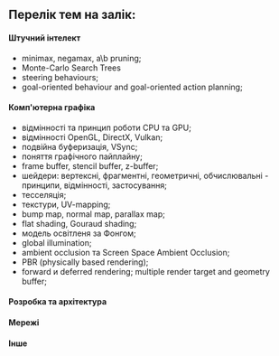 ## Перелік тем на залік:

#### Штучний інтелект
- minimax, negamax, a\b pruning;
- Monte-Carlo Search Trees
- steering behaviours;
- goal-oriented behaviour and goal-oriented action planning;


#### Комп'ютерна графіка
- відмінності та принцип роботи CPU та GPU;
- відмінності OpenGL, DirectX, Vulkan;
- подвійна буферизація, VSync;
- поняття графічного пайплайну;
- frame buffer, stencil buffer, z-buffer;
- шейдери: вертексні, фрагментні, геометричні, обчислювальні - принципи, відмінності, застосування;
- тесселяція;
- текстури, UV-mapping;
- bump map, normal map, parallax map;
- flat shading, Gouraud shading;
- модель освітленя за Фонгом;
- global illumination;
- ambient occlusion та Screen Space Ambient Occlusion;
- PBR (physically based rendering);
- forward и deferred rendering; multiple render target and geometry buffer;

#### Розробка та архітектура

#### Мережі

#### Інше
